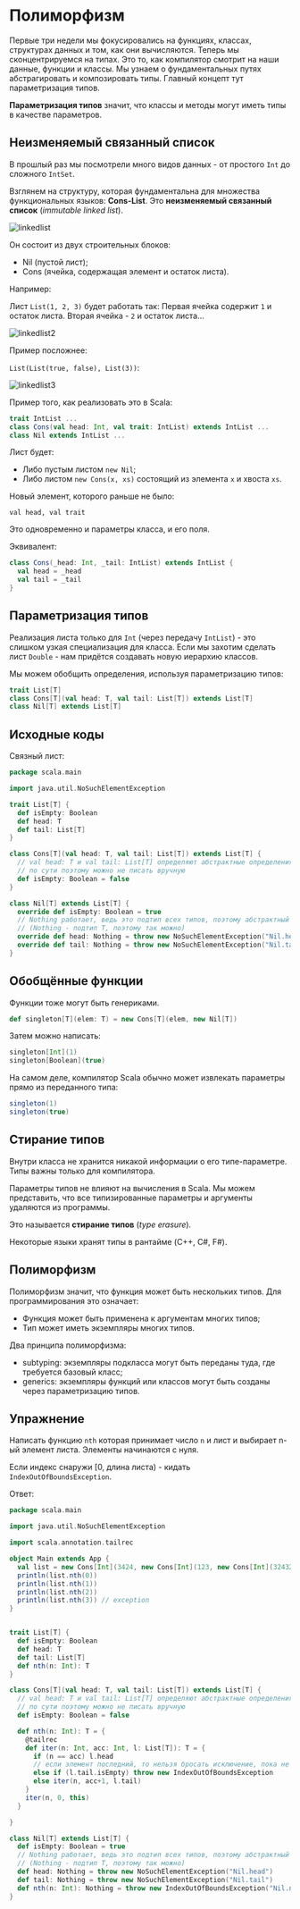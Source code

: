 # Полиморфизм

Первые три недели мы фокусировались на функциях, классах, структурах данных и том, как они вычисляются. Теперь мы сконцентрируемся на типах. Это то, как компилятор смотрит на наши данные, функции и классы. Мы узнаем о фундаментальных путях абстрагировать и композировать типы. Главный концепт тут параметризация типов. 

**Параметризация типов** значит, что классы и методы могут иметь типы в качестве параметров. 


## Неизменяемый связанный список

В прошлый раз мы посмотрели много видов данных - от простого `Int` до сложного `IntSet`.

Взглянем на структуру, которая фундаментальна для множества функциональных языков: **Cons-List**. Это **неизменяемый связанный список** (*immutable linked list*).

![linkedlist](img/linkedlist.jpg)

Он состоит из двух строительных блоков:

- Nil (пустой лист);
- Cons (ячейка, содержащая элемент и остаток листа).

Например:

Лист `List(1, 2, 3)` будет работать так: Первая ячейка содержит `1` и остаток листа. Вторая ячейка - `2` и остаток листа...

![linkedlist2](img/linkedlist2.png)

Пример посложнее:

`List(List(true, false), List(3))`:

![linkedlist3](img/linkedlist3.png)


Пример того, как реализовать это в Scala:

```scala
trait IntList ...
class Cons(val head: Int, val trait: IntList) extends IntList ...
class Nil extends IntList ...
```

Лист будет:

- Либо пустым листом `new Nil`;
- Либо листом `new Cons(x, xs)` состоящий из элемента `x` и хвоста `xs`.

Новый элемент, которого раньше не было:

`val head, val trait`

Это одновременно и параметры класса, и его поля. 

Эквивалент:

```scala
class Cons(_head: Int, _tail: IntList) extends IntList {
  val head = _head
  val tail = _tail
}
```


## Параметризация типов

Реализация листа только для `Int` (через передачу `IntList`) - это слишком узкая специализация для класса. Если мы захотим сделать лист `Double` - нам придётся создавать новую иерархию классов.

Мы можем обобщить определения, используя параметризацию типов:

```scala
trait List[T]
class Cons[T](val head: T, val tail: List[T]) extends List[T]
class Nil[T] extends List[T]
```


## Исходные коды

Связный лист:

```scala
package scala.main

import java.util.NoSuchElementException

trait List[T] {
  def isEmpty: Boolean
  def head: T
  def tail: List[T]
}

class Cons[T](val head: T, val tail: List[T]) extends List[T] {
  // val head: T и val tail: List[T] определяют абстрактные определения из трейта
  // по сути поэтому можно не писать вручную
  def isEmpty: Boolean = false
}

class Nil[T] extends List[T] {
  override def isEmpty: Boolean = true
  // Nothing работает, ведь это подтип всех типов, поэтому абстрактный метод всё равно переопределён
  // (Nothing - подтип T, поэтому так можно)
  override def head: Nothing = throw new NoSuchElementException("Nil.head")
  override def tail: Nothing = throw new NoSuchElementException("Nil.tail")
}


```


## Обобщённые функции

Функции тоже могут быть генериками.

```scala
def singleton[T](elem: T) = new Cons[T](elem, new Nil[T])
```

Затем можно написать:

```scala
singleton[Int](1)
singleton[Boolean](true)
```

На самом деле, компилятор Scala обычно может извлекать параметры прямо из переданного типа:

```scala
singleton(1)
singleton(true)
```


## Стирание типов

Внутри класса не хранится никакой информации о его типе-параметре. Типы важны только для компилятора. 

Параметры типов не влияют на вычисления в Scala. Мы можем представить, что все типизированные параметры и аргументы удаляются из программы.

Это называется **стирание типов** (*type erasure*).

Некоторые языки хранят типы в рантайме (C++, C#, F#).


## Полиморфизм

Полиморфизм значит, что функция может быть нескольких типов. Для программирования это означает:

- Функция может быть применена к аргументам многих типов;
- Тип может иметь экземпляры многих типов.

Два принципа полиморфизма:

- subtyping: экземпляры подкласса могут быть переданы туда, где требуется базовый класс;
- generics: экземпляры функций или классов могут быть созданы через параметризацию типов.


## Упражнение

Написать функцию `nth` которая принимает число `n` и лист и выбирает n-ый элемент листа. Элементы начинаются с нуля.

Если индекс снаружи [0, длина листа) - кидать `IndexOutOfBoundsException`.

Ответ:

```scala
package scala.main

import java.util.NoSuchElementException

import scala.annotation.tailrec

object Main extends App {
  val list = new Cons[Int](3424, new Cons[Int](123, new Cons[Int](324324, new Nil[Int])))
  println(list.nth(0))
  println(list.nth(1))
  println(list.nth(2))
  println(list.nth(3)) // exception
}


trait List[T] {
  def isEmpty: Boolean
  def head: T
  def tail: List[T]
  def nth(n: Int): T
}

class Cons[T](val head: T, val tail: List[T]) extends List[T] {
  // val head: T и val tail: List[T] определяют абстрактные определения из трейта
  // по сути поэтому можно не писать вручную
  def isEmpty: Boolean = false

  def nth(n: Int): T = {
    @tailrec
    def iter(n: Int, acc: Int, l: List[T]): T = {
      if (n == acc) l.head
      // если элемент последний, то нельзя бросать исключение, пока не удостоверились, что это не нужный элемент
      else if (l.tail.isEmpty) throw new IndexOutOfBoundsException
      else iter(n, acc+1, l.tail)
    }
    iter(n, 0, this)
  }

}

class Nil[T] extends List[T] {
  def isEmpty: Boolean = true
  // Nothing работает, ведь это подтип всех типов, поэтому абстрактный метод всё равно переопределён
  // (Nothing - подтип T, поэтому так можно)
  def head: Nothing = throw new NoSuchElementException("Nil.head")
  def tail: Nothing = throw new NoSuchElementException("Nil.tail")
  def nth(n: Int): Nothing = throw new IndexOutOfBoundsException("Nil.nth")
}
```

